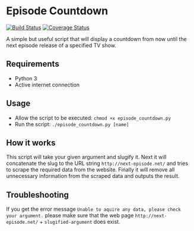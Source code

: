 # Episode Countdown

[![Build Status](https://travis-ci.org/nickyvanurk/episode-countdown.svg?branch=master)](https://travis-ci.org/nickyvanurk/episode-countdown)
[![Coverage Status](https://coveralls.io/repos/github/nickyvanurk/episode-countdown/badge.svg?branch=master)](https://coveralls.io/github/nickyvanurk/episode-countdown?branch=master)

A simple but useful script that will display a countdown from now until the next episode release of a specified TV show.

## Requirements
* Python 3
* Active internet connection

## Usage
* Allow the script to be executed: `chmod +x episode_countdown.py`
* Run the script: `./episode_countdown.py [name]`

## How it works
This script will take your given argument and slugify it. Next it will concatenate the slug to the URL string `http://next-episode.net/` and tries to scrape the required data from the website. Finally it will remove all unnecessary information from the scraped data and outputs the result.

## Troubleshooting
If you get the error message `Unable to aquire any data, please check your argument.` please make sure that the web page `http://next-episode.net/` + `slugified-argument` does exist.
